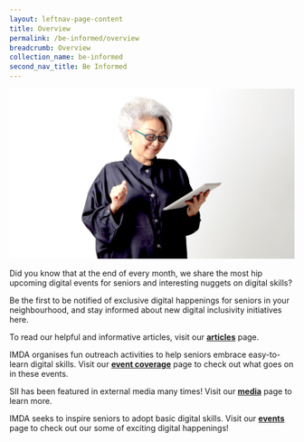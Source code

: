 ```yaml
---
layout: leftnav-page-content
title: Overview
permalink: /be-informed/overview
breadcrumb: Overview
collection_name: be-informed
second_nav_title: Be Informed
---
```


![image](/images/be-informed/be-informed-1.jpg)

Did you know that at the end of every month, we share the most hip upcoming digital events for seniors and interesting nuggets on digital skills?<br>

Be the first to be notified of exclusive digital happenings for seniors in your neighbourhood, and stay informed about new digital inclusivity initiatives here. 

To read our helpful and informative articles, visit our **[articles](/be-informed/articles)** page. <br>

IMDA organises fun outreach activities to help seniors embrace easy-to-learn digital skills. Visit our **[event coverage](/be-informed/event-coverage)** page to check out what goes on in these events.<br>

SII has been featured in external media many times! Visit our **[media](/be-informed/media)** page to learn more.<br>

IMDA seeks to inspire seniors to adopt basic digital skills. Visit our **[events](/events/)** page to check out our some of exciting digital happenings!

